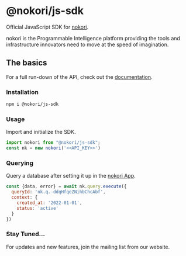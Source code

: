 # @nokori/js-sdk

Official JavaScript SDK for [nokori](https://nokori.com).

nokori is the Programmable Intelligence platform providing the tools and infrastructure innovators need to move at the speed of imagination.

## The basics

For a full run-down of the API, check out the [documentation](https://docs.nokori.com).

### Installation

```bash
npm i @nokori/js-sdk
```

### Usage

Import and initialize the SDK.

```js
import nokori from "@nokori/js-sdk";
const nk = new nokori('<<API_KEY>>')
```

### Querying

Query a database after setting it up in the [nokori App](https://app.nokori.com).

```js
const {data, error} = await nk.query.execute({
  queryId: 'nk.q.-ddqHfqeZNihbChcAbf',
  context: {
    created_at: '2022-01-01',
    status: 'active'
  } 
})
```

### Stay Tuned...

For updates and new features, join the mailing list from our website.

